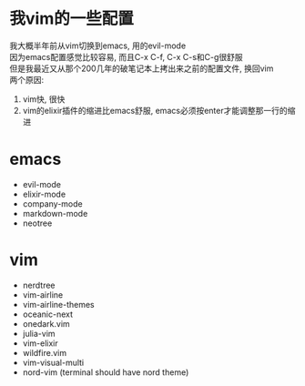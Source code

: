 # 我vim的一些配置
我大概半年前从vim切换到emacs, 用的evil-mode<br>
因为emacs配置感觉比较容易, 而且C-x C-f, C-x C-s和C-g很舒服<br>
但是我最近又从那个200几年的破笔记本上拷出来之前的配置文件, 换回vim<br>
两个原因:<br>
1. vim快, 很快<br>
2. vim的elixir插件的缩进比emacs舒服, emacs必须按enter才能调整那一行的缩进<br>

# emacs
- evil-mode
- elixir-mode
- company-mode
- markdown-mode
- neotree

# vim
- nerdtree
- vim-airline
- vim-airline-themes
- oceanic-next
- onedark.vim
- julia-vim
- vim-elixir
- wildfire.vim
- vim-visual-multi
- nord-vim (terminal should have nord theme)
